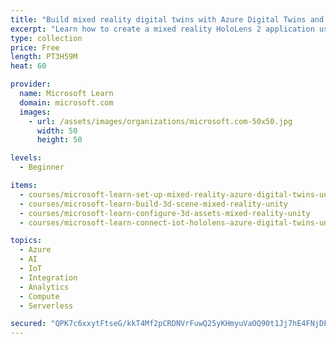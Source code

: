 ```yaml
---
title: "Build mixed reality digital twins with Azure Digital Twins and Unity"
excerpt: "Learn how to create a mixed reality HoloLens 2 application using Azure Digital Twins and Unity, a real-time 3D platform."
type: collection
price: Free
length: PT3H59M
heat: 60

provider:
  name: Microsoft Learn
  domain: microsoft.com
  images:
    - url: /assets/images/organizations/microsoft.com-50x50.jpg
      width: 50
      height: 50

levels:
  - Beginner

items:
  - courses/microsoft-learn-set-up-mixed-reality-azure-digital-twins-unity
  - courses/microsoft-learn-build-3d-scene-mixed-reality-unity
  - courses/microsoft-learn-configure-3d-assets-mixed-reality-unity
  - courses/microsoft-learn-connect-iot-hololens-azure-digital-twins-unity

topics:
  - Azure
  - AI
  - IoT
  - Integration
  - Analytics
  - Compute
  - Serverless

secured: "QPK7c6xxytFtseG/kkT4Mf2pCRDNVrFuwQ25yKHmyuVaOQ90t1Jj7hE4FNjDFYlfHhWxTWRgogAGPUdPE5p3lp3FhE2hBhuAToago2G2Yv9RFJl8L/aE6J2GxyRu3rSGFdjCscsapjJ/WugJD/YRc789l9cvetJIHjTfGTyvH2k9IDSwJBJjBAoj/Kzd7pvtjEvfk54iG58tm9WhzTifTpmH3APNIpcat3rTgyGdN6sMwaZamX1TTDVFh3MfRssIpY+TpiHJXevkMz8RapG4MTZc3p5RY+1TXXnenPrvU93INWvqSKzBJ22Y60XGgJWTcgWQqP4XMWV87lcwanIiCdUCY59x8OJYpE3ls9UmsWQ=;h/aJ1jR2Ej2GvEHIqjvVtQ=="
---
```


